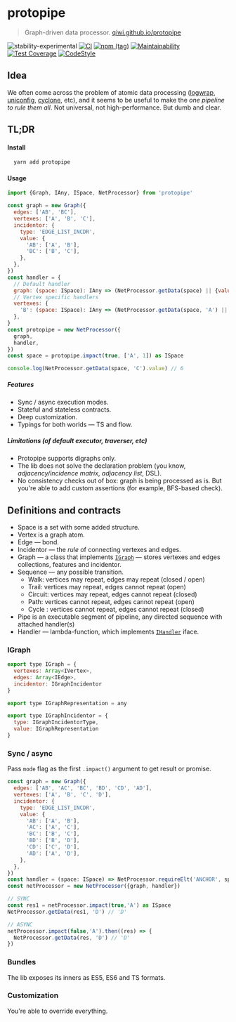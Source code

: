 # protopipe
> Graph-driven data processor. [qiwi.github.io/protopipe](https://qiwi.github.io/protopipe/)

![stability-experimental](https://img.shields.io/badge/stability-experimental-orange.svg)
[![CI](https://github.com/qiwi/buildstamp/actions/workflows/ci.yaml/badge.svg?branch=master)](https://github.com/qiwi/buildstamp/actions/workflows/ci.yaml)
[![npm (tag)](https://img.shields.io/npm/v/protopipe/latest.svg)](https://www.npmjs.com/package/protopipe)
[![Maintainability](https://api.codeclimate.com/v1/badges/c92ca2ab30d16e8cdec7/maintainability)](https://codeclimate.com/github/qiwi/protopipe/maintainability)
[![Test Coverage](https://api.codeclimate.com/v1/badges/c92ca2ab30d16e8cdec7/test_coverage)](https://codeclimate.com/github/qiwi/protopipe/test_coverage)
[![CodeStyle](https://img.shields.io/badge/code%20style-tslint--config--qiwi-brightgreen.svg)](https://github.com/qiwi/tslint-config-qiwi)

## Idea
We often come across the problem of atomic data processing ([logwrap](https://github.com/qiwi/logwrap), [uniconfig](https://github.com/qiwi/uniconfig), [cyclone](https://github.com/qiwi/cyclone), etc), and it seems to be useful to make the _one pipeline to rule them all_.
Not universal, not high-performance. But dumb and clear.

## TL;DR
#### Install
```bash
  yarn add protopipe
```

#### Usage
```javascript
import {Graph, IAny, ISpace, NetProcessor} from 'protopipe'

const graph = new Graph({
  edges: ['AB', 'BC'],
  vertexes: ['A', 'B', 'C'],
  incidentor: {
    type: 'EDGE_LIST_INCDR',
    value: {
      'AB': ['A', 'B'],
      'BC': ['B', 'C'],
    },
  },
})
const handler = {
  // Default handler
  graph: (space: ISpace): IAny => (NetProcessor.getData(space) || {value: 0}).value * 2,
  // Vertex specific handlers
  vertexes: {
    'B': (space: ISpace): IAny => (NetProcessor.getData(space, 'A') || {value: 10}).value * 3,
  },
}
const protopipe = new NetProcessor({
  graph,
  handler,
})
const space = protopipe.impact(true, ['A', 1]) as ISpace

console.log(NetProcessor.getData(space, 'C').value) // 6
```

##### Features
* Sync / async execution modes.
* Stateful and stateless contracts.
* Deep customization.
* Typings for both worlds — TS and flow.

##### Limitations (of default executor, traverser, etc)
* Protopipe supports digraphs only.
* The lib does not solve the declaration problem (you know, _adjacency/incidence matrix_, _adjacency list_, DSL).
* No consistency checks out of box: graph is being processed as is. But you're able to add custom assertions (for example, BFS-based check).

## Definitions and contracts
* Space is a set with some added structure.
* Vertex is a graph atom.
* Edge — bond.
* Incidentor — the _rule_ of connecting vertexes and edges.
* Graph — a class that implements [`IGraph`](./src/main/ts/types.ts) — stores vertexes and edges collections, features and incidentor.
* Sequence — any possible transition.
    * Walk: vertices may repeat, edges may repeat (closed / open)
    * Trail: vertices may repeat, edges cannot repeat (open)
    * Circuit: vertices may repeat, edges cannot repeat (closed)
    * Path: vertices cannot repeat, edges cannot repeat (open)
    * Cycle : vertices cannot repeat, edges cannot repeat (closed)
* Pipe is an executable segment of pipeline, any directed sequence with attached handler(s)
* Handler — lambda-function, which implements [`IHandler`](./src/main/ts/interface.ts) iface.

### IGraph
```javascript
export type IGraph = {
  vertexes: Array<IVertex>,
  edges: Array<IEdge>,
  incidentor: IGraphIncidentor
}

export type IGraphRepresentation = any

export type IGraphIncidentor = {
  type: IGraphIncidentorType,
  value: IGraphRepresentation
}
```

### Sync / async
Pass `mode` flag as the first `.impact()` argument to get result or promise.

```javascript
const graph = new Graph({
  edges: ['AB', 'AC', 'BC', 'BD', 'CD', 'AD'],
  vertexes: ['A', 'B', 'C', 'D'],
  incidentor: {
    type: 'EDGE_LIST_INCDR',
    value: {
      'AB': ['A', 'B'],
      'AC': ['A', 'C'],
      'BC': ['B', 'C'],
      'BD': ['B', 'D'],
      'CD': ['C', 'D'],
      'AD': ['A', 'D'],
    },
  },
})
const handler = (space: ISpace) => NetProcessor.requireElt('ANCHOR', space).value.vertex
const netProcessor = new NetProcessor({graph, handler})

// SYNC
const res1 = netProcessor.impact(true,'A') as ISpace 
NetProcessor.getData(res1, 'D') // 'D'

// ASYNC
netProcessor.impact(false,'A').then((res) => {
  NetProcessor.getData(res, 'D') // 'D'
})
```

### Bundles
The lib exposes its inners as ES5, ES6 and TS formats.

### Customization
You're able to override everything.
